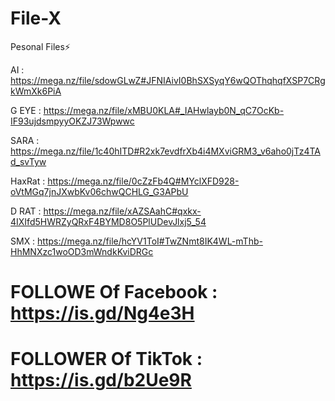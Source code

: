 # File-X
Pesonal Files⚡️

AI : https://mega.nz/file/sdowGLwZ#JFNIAivI0BhSXSyqY6wQOThqhqfXSP7CRgkWmXk6PiA



G EYE : https://mega.nz/file/xMBU0KLA#_IAHwlayb0N_qC7OcKb-IF93ujdsmpyyOKZJ73Wpwwc


SARA : https://mega.nz/file/1c40hITD#R2xk7evdfrXb4i4MXviGRM3_v6aho0jTz4TAd_svTyw


HaxRat : https://mega.nz/file/0cZzFb4Q#MYclXFD928-oVtMGq7jnJXwbKv06chwQCHLG_G3APbU


D RAT : https://mega.nz/file/xAZSAahC#qxkx-4IXIfd5HWRZyQRxF4BYMD8O5PlUDevJlxj5_54


SMX : https://mega.nz/file/hcYV1ToI#TwZNmt8IK4WL-mThb-HhMNXzc1woOD3mWndkKviDRGc


# FOLLOWE Of Facebook : https://is.gd/Ng4e3H

# FOLLOWER Of TikTok : https://is.gd/b2Ue9R


